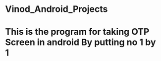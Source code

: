# Vinod_Android_Projects
# This is the program for taking OTP Screen in android By putting no 1 by 1
